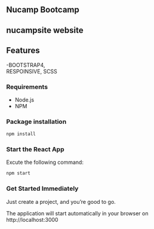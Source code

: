 ## Nucamp Bootcamp

## nucampsite website 

## Features
-BOOTSTRAP4,  
RESPOINSIVE,
  SCSS
  
### Requirements

- Node.js
- NPM

### Package installation

```bash
npm install
```

### Start the React App

Excute the following command:

```bash
npm start
```

### Get Started Immediately
Just create a project, and you’re good to go.

The application will start automatically in your browser on http://localhost:3000